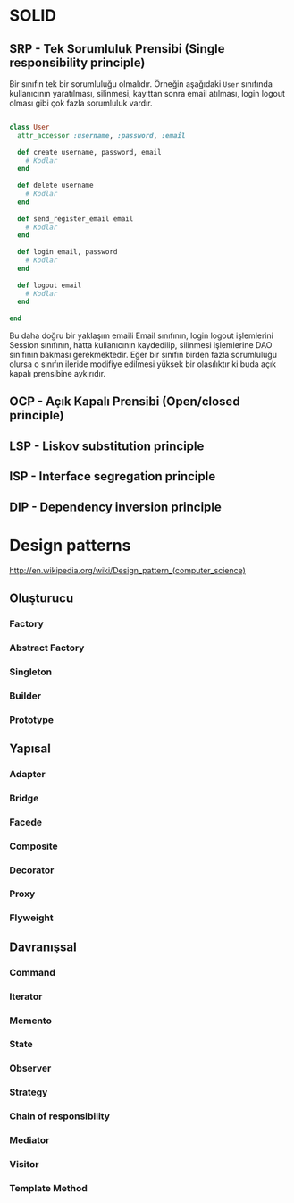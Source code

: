 # SOLID

## SRP	- Tek Sorumluluk Prensibi (Single responsibility principle)

Bir sınıfın tek bir sorumluluğu olmalıdır. Örneğin aşağıdaki `User` sınıfında kullanıcının yaratılması, silinmesi, 
kayıttan sonra email atılması, login logout olması gibi çok fazla sorumluluk vardır.

```ruby

class User
  attr_accessor :username, :password, :email
 
  def create username, password, email
    # Kodlar
  end
  
  def delete username
    # Kodlar
  end
  
  def send_register_email email
    # Kodlar
  end
  
  def login email, password
    # Kodlar
  end
  
  def logout email
    # Kodlar
  end
  
end
```

Bu daha doğru bir yaklaşım emaili Email sınıfının, login logout işlemlerini Session sınıfının, hatta kullanıcının kaydedilip,
silinmesi işlemlerine DAO sınıfının bakması gerekmektedir. Eğer bir sınıfın birden fazla sorumluluğu olursa o sınıfın ileride
modifiye edilmesi yüksek bir olasılıktır ki buda açık kapalı prensibine aykırıdır.

## OCP	- Açık Kapalı Prensibi (Open/closed principle)
## LSP	- Liskov substitution principle
## ISP	- Interface segregation principle
## DIP	- Dependency inversion principle

# Design patterns

http://en.wikipedia.org/wiki/Design_pattern_(computer_science)

## Oluşturucu

### Factory
### Abstract Factory
### Singleton
### Builder
### Prototype

## Yapısal

### Adapter
### Bridge
### Facede
### Composite
### Decorator
### Proxy
### Flyweight

## Davranışsal

### Command
### Iterator
### Memento
### State
### Observer
### Strategy
### Chain of responsibility
### Mediator
### Visitor
### Template Method
